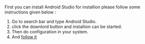 First you can install Android Studio for installion please follow some instructions given below :
1. Go to search bar and type Android Studio.
2. click the downlord button and installion can be started.
3. Then do configuration in your system.
4. And [follow it](https://developer.android.com/studio)
